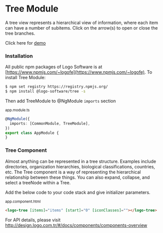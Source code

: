 # Tree Module

A tree view represents a hierarchical view of information, where each item can have a number of subitems.
Click on the arrow(s) to open or close the tree branches.

Click here for [demo](http://design.logo.com.tr/#/docs/components/tree-module#treemodule)

### Installation
All public npm packages of Logo Software is at [https://www.npmjs.com/~logofe](https://www.npmjs.com/~logofe).
To install Tree Module:

```bash
$ npm set registry https://registry.npmjs.org/
$ npm install @logo-software/tree -s
```

Then add TreeModule to @NgModule `imports` section

<sub>app.module.ts</sub>

```typescript
@NgModule({
  imports: [CommonModule, TreeModule],
})
export class AppModule {
}
```

### Tree Component

Almost anything can be represented in a tree structure. Examples include directories, organization hierarchies, biological classifications, countries, etc. The Tree component is a way of representing the hierarchical relationship between these things. You can also expand, collapse, and select a treeNode within a Tree.

Add the below code to your code stack and give initializer parameters.

<sub>app.component.html</sub>

```html
<logo-tree [items]="items" [start]="0" [iconClasses]=""></logo-tree>
```

For API details, please visit http://design.logo.com.tr/#/docs/components/components-overview
